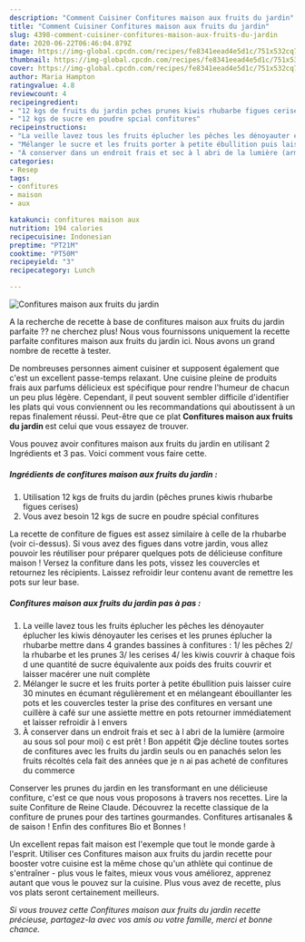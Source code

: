 ```yaml
---
description: "Comment Cuisiner Confitures maison aux fruits du jardin"
title: "Comment Cuisiner Confitures maison aux fruits du jardin"
slug: 4398-comment-cuisiner-confitures-maison-aux-fruits-du-jardin
date: 2020-06-22T06:46:04.879Z
image: https://img-global.cpcdn.com/recipes/fe8341eead4e5d1c/751x532cq70/confitures-maison-aux-fruits-du-jardin-photo-principale-de-la-recette.jpg
thumbnail: https://img-global.cpcdn.com/recipes/fe8341eead4e5d1c/751x532cq70/confitures-maison-aux-fruits-du-jardin-photo-principale-de-la-recette.jpg
cover: https://img-global.cpcdn.com/recipes/fe8341eead4e5d1c/751x532cq70/confitures-maison-aux-fruits-du-jardin-photo-principale-de-la-recette.jpg
author: Maria Hampton
ratingvalue: 4.8
reviewcount: 4
recipeingredient:
- "12 kgs de fruits du jardin pches prunes kiwis rhubarbe figues cerises"
- "12 kgs de sucre en poudre spcial confitures"
recipeinstructions:
- "La veille lavez tous les fruits éplucher les pêches les dénoyauter éplucher les kiwis dénoyauter les cerises et les prunes éplucher la rhubarbe mettre dans 4 grandes bassines à confitures : 1/ les pêches 2/ la rhubarbe et les prunes 3/ les cerises 4/ les kiwis couvrir à chaque fois d une quantité de sucre équivalente aux poids des fruits couvrir et laisser macérer une nuit complète"
- "Mélanger le sucre et les fruits porter à petite ébullition puis laisser cuire 30 minutes en écumant régulièrement et en mélangeant ébouillanter les pots et les couvercles tester la prise des confitures en versant une cuillère à café sur une assiette mettre en pots retourner immédiatement et laisser refroidir à l envers"
- "À conserver dans un endroit frais et sec à l abri de la lumière (armoire au sous sol pour moi) c est prêt ! Bon appétit 😋je décline toutes sortes de confitures avec les fruits du jardin seuls ou en panachés selon les fruits récoltés cela fait des années que je n ai pas acheté de confitures du commerce"
categories:
- Resep
tags:
- confitures
- maison
- aux

katakunci: confitures maison aux 
nutrition: 194 calories
recipecuisine: Indonesian
preptime: "PT21M"
cooktime: "PT50M"
recipeyield: "3"
recipecategory: Lunch

---
```



![Confitures maison aux fruits du jardin](https://img-global.cpcdn.com/recipes/fe8341eead4e5d1c/751x532cq70/confitures-maison-aux-fruits-du-jardin-photo-principale-de-la-recette.jpg)

A la recherche de recette à base de confitures maison aux fruits du jardin parfaite ?? ne cherchez plus! Nous vous fournissons uniquement la recette parfaite confitures maison aux fruits du jardin ici. Nous avons un grand nombre de recette à tester.

De nombreuses personnes aiment cuisiner et supposent également que c'est un excellent passe-temps relaxant. Une cuisine pleine de produits frais aux parfums délicieux est spécifique pour rendre l'humeur de chacun un peu plus légère. Cependant, il peut souvent sembler difficile d'identifier les plats qui vous conviennent ou les recommandations qui aboutissent à un repas finalement réussi. Peut-être que ce plat <strong> Confitures maison aux fruits du jardin </strong> est celui que vous essayez de trouver.

<!--inarticleads1-->

Vous pouvez avoir confitures maison aux fruits du jardin en utilisant 2 Ingrédients et 3 pas. Voici comment vous faire cette.

##### Ingrédients de confitures maison aux fruits du jardin :

1. Utilisation 12 kgs de fruits du jardin (pêches prunes kiwis rhubarbe figues cerises)
1. Vous avez besoin 12 kgs de sucre en poudre spécial confitures


La recette de confiture de figues est assez similaire à celle de la rhubarbe (voir ci-dessus). Si vous avez des figues dans votre jardin, vous allez pouvoir les réutiliser pour préparer quelques pots de délicieuse confiture maison ! Versez la confiture dans les pots, vissez les couvercles et retournez les récipients. Laissez refroidir leur contenu avant de remettre les pots sur leur base. 

<!--inarticleads2-->

##### Confitures maison aux fruits du jardin pas à pas :

1. La veille lavez tous les fruits éplucher les pêches les dénoyauter éplucher les kiwis dénoyauter les cerises et les prunes éplucher la rhubarbe mettre dans 4 grandes bassines à confitures : 1/ les pêches 2/ la rhubarbe et les prunes 3/ les cerises 4/ les kiwis couvrir à chaque fois d une quantité de sucre équivalente aux poids des fruits couvrir et laisser macérer une nuit complète
1. Mélanger le sucre et les fruits porter à petite ébullition puis laisser cuire 30 minutes en écumant régulièrement et en mélangeant ébouillanter les pots et les couvercles tester la prise des confitures en versant une cuillère à café sur une assiette mettre en pots retourner immédiatement et laisser refroidir à l envers
1. À conserver dans un endroit frais et sec à l abri de la lumière (armoire au sous sol pour moi) c est prêt ! Bon appétit 😋je décline toutes sortes de confitures avec les fruits du jardin seuls ou en panachés selon les fruits récoltés cela fait des années que je n ai pas acheté de confitures du commerce


Conserver les prunes du jardin en les transformant en une délicieuse confiture, c&#39;est ce que nous vous proposons à travers nos recettes. Lire la suite Confiture de Reine Claude. Découvrez la recette classique de la confiture de prunes pour des tartines gourmandes. Confitures artisanales &amp; de saison ! Enfin des confitures Bio et Bonnes ! 

<!--inarticleads1-->

<p>
Un excellent repas fait maison est l'exemple que tout le monde garde à l'esprit. Utiliser ces Confitures maison aux fruits du jardin recette pour booster votre cuisine est la même chose qu'un athlète qui continue de s'entraîner - plus vous le faites, mieux vous vous améliorez, apprenez autant que vous le pouvez sur la cuisine. Plus vous avez de recette, plus vos plats seront certainement meilleurs.
</p>

<p>
<i>Si vous trouvez cette Confitures maison aux fruits du jardin recette précieuse, partagez-la avec vos amis ou votre famille, merci et bonne chance.</i>
</p>
